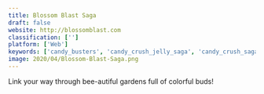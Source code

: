 ```yaml
---
title: Blossom Blast Saga
draft: false 
website: http://blossomblast.com
classification: ['']
platform: ['Web']
keywords: ['candy_busters', 'candy_crush_jelly_saga', 'candy_crush_saga', 'farm_heroes_saga', 'halloween_crush', 'safary_party', 'spellsmash', 'toy_blast']
image: 2020/04/Blossom-Blast-Saga.png
---
```

Link your way through bee-autiful gardens full of colorful buds!